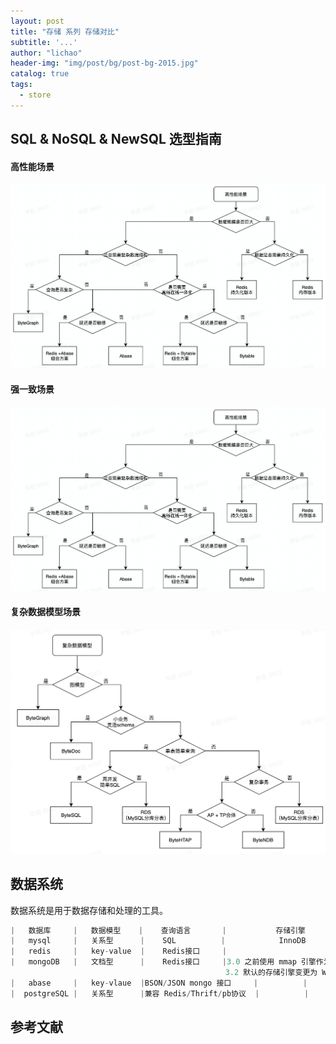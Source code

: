 ```yaml
---
layout: post
title: "存储 系列 存储对比"
subtitle: '...'
author: "lichao"
header-img: "img/post/bg/post-bg-2015.jpg"
catalog: true
tags:
  - store
---
```


## SQL & NoSQL & NewSQL 选型指南
#### 高性能场景
![高性能场景决策树](/img/post/store/高性能场景决策树.jpg)
#### 强一致场景
![场景决策树](/img/post/store/高性能场景决策树.jpg)
#### 复杂数据模型场景
![复杂数据模型](/img/post/store/复杂数据模型.png)

## 数据系统
数据系统是用于数据存储和处理的工具。
```go
|   数据库     |   数据模型    |    查询语言       |           存储引擎           |     查询性能    |     复制方案            |
|   mysql     |   关系型      |    SQL          |            InnoDB           |        \       |     主从复制-半同步复制   |
|   redis     |   key-value  |    Redis接口     |                             |               |       主从复制-异步复制   |
|   mongoDB   |   文档型      |    Redis接口     |3.0 之前使用 mmap 引擎作为默认存储引擎。
                                                3.2 默认的存储引擎变更为 Wired Tiger|            |                     |
|   abase     |   key-vlaue  |BSON/JSON mongo 接口     |          |          |          |
|  postgreSQL |   关系型      |兼容 Redis/Thrift/pb协议  |          |          |          |
```



## 参考文献

